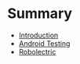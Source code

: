 # Summary

* [Introduction](README.md)
* [Android Testing](chapter1.md)
* [Robolectric](robolectric.md)


